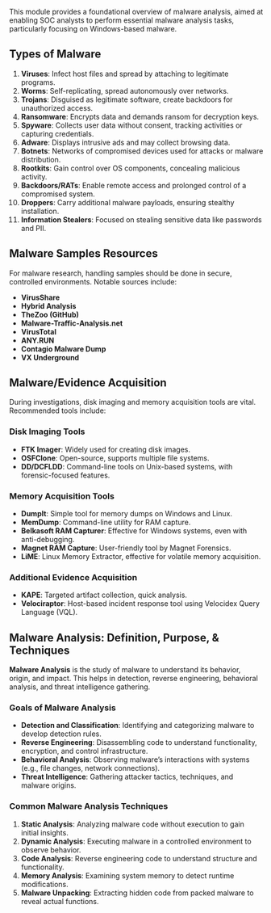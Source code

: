 This module provides a foundational overview of malware analysis, aimed at enabling SOC analysts to perform essential malware analysis tasks, particularly focusing on Windows-based malware.

## Types of Malware

1. **Viruses**: Infect host files and spread by attaching to legitimate programs.
2. **Worms**: Self-replicating, spread autonomously over networks.
3. **Trojans**: Disguised as legitimate software, create backdoors for unauthorized access.
4. **Ransomware**: Encrypts data and demands ransom for decryption keys.
5. **Spyware**: Collects user data without consent, tracking activities or capturing credentials.
6. **Adware**: Displays intrusive ads and may collect browsing data.
7. **Botnets**: Networks of compromised devices used for attacks or malware distribution.
8. **Rootkits**: Gain control over OS components, concealing malicious activity.
9. **Backdoors/RATs**: Enable remote access and prolonged control of a compromised system.
10. **Droppers**: Carry additional malware payloads, ensuring stealthy installation.
11. **Information Stealers**: Focused on stealing sensitive data like passwords and PII.

## Malware Samples Resources

For malware research, handling samples should be done in secure, controlled environments. Notable sources include:
- **VirusShare**
- **Hybrid Analysis**
- **TheZoo (GitHub)**
- **Malware-Traffic-Analysis.net**
- **VirusTotal**
- **ANY.RUN**
- **Contagio Malware Dump**
- **VX Underground**

## Malware/Evidence Acquisition

During investigations, disk imaging and memory acquisition tools are vital. Recommended tools include:

### Disk Imaging Tools
- **FTK Imager**: Widely used for creating disk images.
- **OSFClone**: Open-source, supports multiple file systems.
- **DD/DCFLDD**: Command-line tools on Unix-based systems, with forensic-focused features.

### Memory Acquisition Tools
- **DumpIt**: Simple tool for memory dumps on Windows and Linux.
- **MemDump**: Command-line utility for RAM capture.
- **Belkasoft RAM Capturer**: Effective for Windows systems, even with anti-debugging.
- **Magnet RAM Capture**: User-friendly tool by Magnet Forensics.
- **LiME**: Linux Memory Extractor, effective for volatile memory acquisition.

### Additional Evidence Acquisition
- **KAPE**: Targeted artifact collection, quick analysis.
- **Velociraptor**: Host-based incident response tool using Velocidex Query Language (VQL).

## Malware Analysis: Definition, Purpose, & Techniques

**Malware Analysis** is the study of malware to understand its behavior, origin, and impact. This helps in detection, reverse engineering, behavioral analysis, and threat intelligence gathering.

### Goals of Malware Analysis
- **Detection and Classification**: Identifying and categorizing malware to develop detection rules.
- **Reverse Engineering**: Disassembling code to understand functionality, encryption, and control infrastructure.
- **Behavioral Analysis**: Observing malware’s interactions with systems (e.g., file changes, network connections).
- **Threat Intelligence**: Gathering attacker tactics, techniques, and malware origins.

### Common Malware Analysis Techniques

1. **Static Analysis**: Analyzing malware code without execution to gain initial insights.
2. **Dynamic Analysis**: Executing malware in a controlled environment to observe behavior.
3. **Code Analysis**: Reverse engineering code to understand structure and functionality.
4. **Memory Analysis**: Examining system memory to detect runtime modifications.
5. **Malware Unpacking**: Extracting hidden code from packed malware to reveal actual functions.
